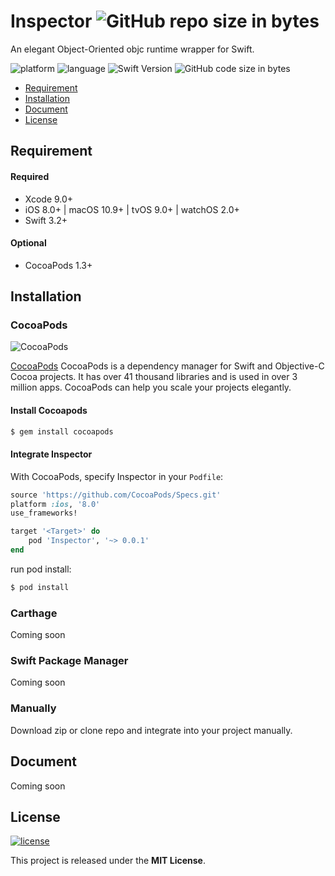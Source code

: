 # Inspector ![GitHub repo size in bytes](https://img.shields.io/github/repo-size/0xxd0/Inspector.svg?colorA=24292e&colorB=24292e&style=flat)
An elegant Object-Oriented objc runtime wrapper for Swift.

![platform](https://img.shields.io/badge/platform-iOS%20%7C%20macOS%20%7C%20tvOS%20%7C%20watchOS-ed523f.svg)    ![language](https://img.shields.io/github/languages/top/0xxd0/Inspector.svg?colorB=ed523f)  ![Swift Version](https://img.shields.io/badge/Swift-3.2%20%7C%204.0-ed523f.svg)   ![GitHub code size in bytes](https://img.shields.io/github/languages/code-size/0xxd0/Inspector.svg?colorB=ed523f)


- [Requirement](#requirement)
- [Installation](#installation)
- [Document](#document)
- [License](#license)

## Requirement

#### Required
- Xcode 9.0+
- iOS 8.0+ | macOS 10.9+ | tvOS 9.0+ | watchOS 2.0+
- Swift 3.2+

#### Optional
- CocoaPods 1.3+

## Installation

### CocoaPods 
![CocoaPods](https://img.shields.io/cocoapods/v/Inspector.svg)

[CocoaPods](http://cocoapods.org) CocoaPods is a dependency manager for Swift and Objective-C Cocoa projects. It has over 41 thousand libraries and is used in over 3 million apps. CocoaPods can help you scale your projects elegantly. 

#### Install Cocoapods

```bash
$ gem install cocoapods
```

#### Integrate Inspector

With CocoaPods, specify Inspector in your `Podfile`:

```ruby
source 'https://github.com/CocoaPods/Specs.git'
platform :ios, '8.0'
use_frameworks!

target '<Target>' do
    pod 'Inspector', '~> 0.0.1'
end
```

run pod install:

```bash
$ pod install
```

### Carthage

Coming soon

### Swift Package Manager

Coming soon

### Manually

Download zip or clone repo and integrate into your project manually.

## Document

Coming soon

## License
[![license](https://img.shields.io/github/license/0xxd0/Inspector.svg?colorA=24292e&colorB=24292e&style=flat)](https://github.com/0xxd0/Inspector/blob/master/LICENSE)

This project is released under the **MIT License**.
